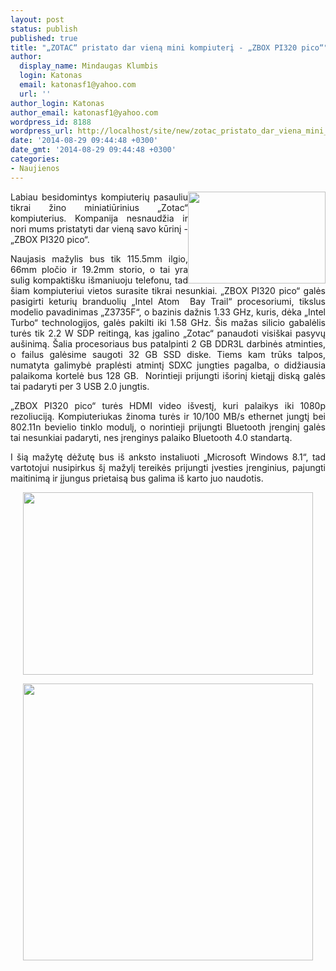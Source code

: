 ```yaml
---
layout: post
status: publish
published: true
title: "„ZOTAC“ pristato dar vieną mini kompiuterį - „ZBOX PI320 pico“"
author:
  display_name: Mindaugas Klumbis
  login: Katonas
  email: katonasf1@yahoo.com
  url: ''
author_login: Katonas
author_email: katonasf1@yahoo.com
wordpress_id: 8188
wordpress_url: http://localhost/site/new/zotac_pristato_dar_viena_mini_kompiuteri__zbox_pi320_pico/
date: '2014-08-29 09:44:48 +0300'
date_gmt: '2014-08-29 09:44:48 +0300'
categories:
- Naujienos
---
```

<p>
	<img alt="" src="http://technews.lt/userfiles/zbox-pi320-pico-1.jpg" style="width: 220px; height: 147px; float: right;" /></p>
<p style="text-align: justify;">
	Labiau besidomintys kompiuterių pasauliu tikrai žino miniatiūrinius &bdquo;Zotac&ldquo; kompiuterius. Kompanija nesnaudžia ir nori mums pristatyti dar vieną savo kūrinį - &bdquo;ZBOX PI320 pico&ldquo;.</p>
<p style="text-align: justify;">
	Naujasis mažylis bus tik 115.5mm ilgio, 66mm pločio ir 19.2mm storio, o tai yra sulig kompakti&scaron;ku i&scaron;maniuoju telefonu, tad &scaron;iam kompiuteriui vietos surasite tikrai nesunkiai. &bdquo;ZBOX PI320 pico&ldquo; galės pasigirti keturių branduolių &bdquo;Intel Atom&nbsp; Bay Trail&ldquo; procesoriumi, tikslus modelio pavadinimas &bdquo;Z3735F&ldquo;, o bazinis dažnis 1.33 GHz, kuris, dėka &bdquo;Intel Turbo&ldquo; technologijos, galės pakilti iki 1.58 GHz. &Scaron;is mažas silicio gabalėlis turės tik 2.2 W SDP reitingą, kas įgalino &bdquo;Zotac&ldquo; panaudoti visi&scaron;kai pasyvų au&scaron;inimą. &Scaron;alia procesoriaus bus patalpinti 2 GB DDR3L darbinės atminties, o failus galėsime saugoti 32 GB SSD diske. Tiems kam trūks talpos, numatyta galimybė praplėsti atmintį SDXC jungties pagalba, o didžiausia palaikoma kortelė bus 128 GB.&nbsp; Norintieji prijungti i&scaron;orinį kietąjį diską galės tai padaryti per 3 USB 2.0 jungtis.</p>
<p style="text-align: justify;">
	&bdquo;ZBOX PI320 pico&ldquo; turės HDMI video i&scaron;vestį, kuri palaikys iki 1080p rezoliuciją. Kompiuteriukas žinoma turės ir 10/100 MB/s ethernet jungtį bei 802.11n bevielio tinklo modulį, o norintieji prijungti Bluetooth įrenginį galės tai nesunkiai padaryti, nes įrenginys palaiko Bluetooth 4.0 standartą.</p>
<p style="text-align: justify;">
	I &scaron;ią mažytę dėžutę bus i&scaron; anksto instaliuoti &bdquo;Microsoft Windows 8.1&ldquo;, tad vartotojui nusipirkus &scaron;į mažylį tereikės prijungti įvesties įrenginius, pajungti maitinimą ir įjungus prietaisą bus galima i&scaron; karto juo naudotis.</p>
<p style="text-align: center;">
	<img alt="" src="http://technews.lt/userfiles/zbox-pi320-pico-2.jpg" style="width: 464px; height: 292px;" /></p>
<p style="text-align: center;">
	<img alt="" src="http://technews.lt/userfiles/zbox-pi320-pico-3.jpg" style="width: 464px; height: 443px;" /></p>

